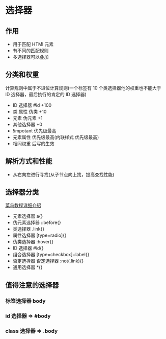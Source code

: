 # 选择器

## 作用

- 用于匹配 HTMl 元素
- 有不同的匹配规则
- 多选择器可以叠加

## 分类和权重

计算规则中属于不进位计算规则(一个标签有 10 个类选择器他的权重也不能大于 ID 选择器，最后执行的肯定的 ID 选择器)

- ID 选择器 #id +100
- 类 属性 伪类 +10
- 元素 伪元素 +1
- 其他选择器 +0
- !impotant 优先级最高
- 元素属性 优先级最高(内联样式 优先级最高)
- 相同权重 后写的生效

## 解析方式和性能

- 从右向左进行寻找(从子节点向上找，提高查找性能)

## 选择器分类

[菜鸟教程详细介绍](https://www.runoob.com/cssref/css-selectors.html)

- 元素选择器 a{}
- 伪元素选择器 ::before{}
- 类选择器 .link{}
- 属性选择器 [type=radio]{}
- 伪类选择器 :hover{}
- ID 选择器 #id{}
- 组合选择器 [type=checkbox]+label{}
- 否定选择器 否定选择器 :not(.link){}
- 通用选择器 \*{}

## 值得注意的选择器

### 标签选择器 body

### id 选择器 => #body

### class 选择器 => .body
